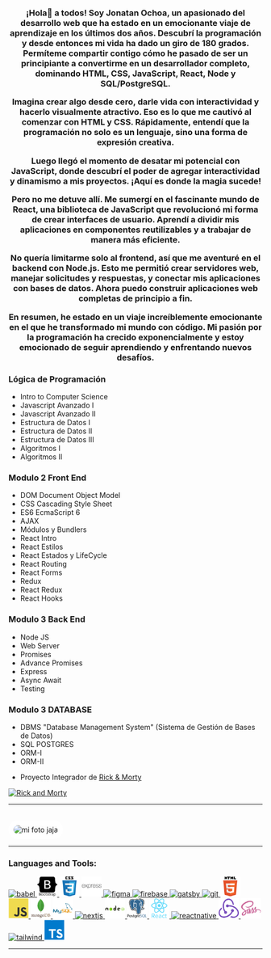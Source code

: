 <h3 align="center">¡Hola👋 a todos! Soy Jonatan Ochoa, un apasionado del desarrollo web que ha estado en un emocionante viaje de aprendizaje en los últimos dos años. Descubrí la programación y desde entonces mi vida ha dado un giro de 180 grados. Permíteme compartir contigo cómo he pasado de ser un principiante a convertirme en un desarrollador completo, dominando HTML, CSS, JavaScript, React, Node y SQL/PostgreSQL.

Imagina crear algo desde cero, darle vida con interactividad y hacerlo visualmente atractivo. Eso es lo que me cautivó al comenzar con HTML y CSS. Rápidamente, entendí que la programación no solo es un lenguaje, sino una forma de expresión creativa.

Luego llegó el momento de desatar mi potencial con JavaScript, donde descubrí el poder de agregar interactividad y dinamismo a mis proyectos. ¡Aquí es donde la magia sucede!

Pero no me detuve allí. Me sumergí en el fascinante mundo de React, una biblioteca de JavaScript que revolucionó mi forma de crear interfaces de usuario. Aprendí a dividir mis aplicaciones en componentes reutilizables y a trabajar de manera más eficiente.

No quería limitarme solo al frontend, así que me aventuré en el backend con Node.js. Esto me permitió crear servidores web, manejar solicitudes y respuestas, y conectar mis aplicaciones con bases de datos. Ahora puedo construir aplicaciones web completas de principio a fin.

En resumen, he estado en un viaje increíblemente emocionante en el que he transformado mi mundo con código. Mi pasión por la programación ha crecido exponencialmente y estoy emocionado de seguir aprendiendo y enfrentando nuevos desafíos.</h3>

###  Lógica de Programación

<div align="left">

-  Intro to Computer Science
-  Javascript Avanzado I
-  Javascript Avanzado II
-  Estructura de Datos I
-  Estructura de Datos II
-  Estructura de Datos III
-  Algoritmos I
-  Algoritmos II

</div >

### Modulo 2 Front End

<div align="left">
 
-  DOM Document Object Model
-  CSS Cascading Style Sheet
-  ES6 EcmaScript 6
-  AJAX
-  Módulos y Bundlers 
-  React Intro
-  React Estilos
-  React Estados y LifeCycle 
-  React Routing 
-  React Forms 
-  Redux 
-  React Redux 
-  React Hooks

</div >

 
### Modulo 3 Back End

<div align="left">
 
-  Node JS
-  Web Server
-  Promises
-  Advance Promises
-  Express
-  Async Await
-  Testing
</div>
 
 ### Modulo 3 DATABASE

<div align="left">
 
-  DBMS "Database Management System" (Sistema de Gestión de Bases de Datos)
-  SQL POSTGRES
-  ORM-I
-  ORM-II
</div>

 

-  Proyecto Integrador de [Rick & Morty](http://rickandmorty-jona.vercel.app)
<!--  [![Title](Image URL)](Link URL) -->
  [![Rick and Morty](https://encrypted-tbn0.gstatic.com/images?q=tbn:ANd9GcQ2PNgriWT5_Uj7CFmvanxcpBMx_JZn976wNKXxYsgV5A&s)](http://rickandmorty-jona.vercel.app)

---
<br />
<img src="https://jonaochoa.vercel.app/static/media/jonacode.3b5e728e432e6b1e1dae.jpg" alt="mi foto jaja" title="Developer javascript" style="border: 10px solid white; width: 300px; height: 300px; border-radius: 50px " />

---

<h3 align="left">Languages and Tools:</h3>
<p align="left"> <a href="https://babeljs.io/" target="_blank" rel="noreferrer"> <img src="https://www.vectorlogo.zone/logos/babeljs/babeljs-icon.svg" alt="babel" width="40" height="40"/> </a> <a href="https://getbootstrap.com" target="_blank" rel="noreferrer"> <img src="https://raw.githubusercontent.com/devicons/devicon/master/icons/bootstrap/bootstrap-plain-wordmark.svg" alt="bootstrap" width="40" height="40"/> </a> <a href="https://www.w3schools.com/css/" target="_blank" rel="noreferrer"> <img src="https://raw.githubusercontent.com/devicons/devicon/master/icons/css3/css3-original-wordmark.svg" alt="css3" width="40" height="40"/> </a> <a href="https://expressjs.com" target="_blank" rel="noreferrer"> <img src="https://raw.githubusercontent.com/devicons/devicon/master/icons/express/express-original-wordmark.svg" alt="express" width="40" height="40"/> </a> <a href="https://www.figma.com/" target="_blank" rel="noreferrer"> <img src="https://www.vectorlogo.zone/logos/figma/figma-icon.svg" alt="figma" width="40" height="40"/> </a> <a href="https://firebase.google.com/" target="_blank" rel="noreferrer"> <img src="https://www.vectorlogo.zone/logos/firebase/firebase-icon.svg" alt="firebase" width="40" height="40"/> </a> <a href="https://www.gatsbyjs.com/" target="_blank" rel="noreferrer"> <img src="https://www.vectorlogo.zone/logos/gatsbyjs/gatsbyjs-icon.svg" alt="gatsby" width="40" height="40"/> </a> <a href="https://git-scm.com/" target="_blank" rel="noreferrer"> <img src="https://www.vectorlogo.zone/logos/git-scm/git-scm-icon.svg" alt="git" width="40" height="40"/> </a> <a href="https://www.w3.org/html/" target="_blank" rel="noreferrer"> <img src="https://raw.githubusercontent.com/devicons/devicon/master/icons/html5/html5-original-wordmark.svg" alt="html5" width="40" height="40"/> </a> <a href="https://developer.mozilla.org/en-US/docs/Web/JavaScript" target="_blank" rel="noreferrer"> <img src="https://raw.githubusercontent.com/devicons/devicon/master/icons/javascript/javascript-original.svg" alt="javascript" width="40" height="40"/> </a> <a href="https://www.mongodb.com/" target="_blank" rel="noreferrer"> <img src="https://raw.githubusercontent.com/devicons/devicon/master/icons/mongodb/mongodb-original-wordmark.svg" alt="mongodb" width="40" height="40"/> </a> <a href="https://www.mysql.com/" target="_blank" rel="noreferrer"> <img src="https://raw.githubusercontent.com/devicons/devicon/master/icons/mysql/mysql-original-wordmark.svg" alt="mysql" width="40" height="40"/> </a> <a href="https://nextjs.org/" target="_blank" rel="noreferrer"> <img src="https://cdn.worldvectorlogo.com/logos/nextjs-2.svg" alt="nextjs" width="40" height="40"/> </a> <a href="https://nodejs.org" target="_blank" rel="noreferrer"> <img src="https://raw.githubusercontent.com/devicons/devicon/master/icons/nodejs/nodejs-original-wordmark.svg" alt="nodejs" width="40" height="40"/> </a> <a href="https://www.postgresql.org" target="_blank" rel="noreferrer"> <img src="https://raw.githubusercontent.com/devicons/devicon/master/icons/postgresql/postgresql-original-wordmark.svg" alt="postgresql" width="40" height="40"/> </a> <a href="https://reactjs.org/" target="_blank" rel="noreferrer"> <img src="https://raw.githubusercontent.com/devicons/devicon/master/icons/react/react-original-wordmark.svg" alt="react" width="40" height="40"/> </a> <a href="https://reactnative.dev/" target="_blank" rel="noreferrer"> <img src="https://reactnative.dev/img/header_logo.svg" alt="reactnative" width="40" height="40"/> </a> <a href="https://redux.js.org" target="_blank" rel="noreferrer"> <img src="https://raw.githubusercontent.com/devicons/devicon/master/icons/redux/redux-original.svg" alt="redux" width="40" height="40"/> </a> <a href="https://sass-lang.com" target="_blank" rel="noreferrer"> <img src="https://raw.githubusercontent.com/devicons/devicon/master/icons/sass/sass-original.svg" alt="sass" width="40" height="40"/> </a> <a href="https://tailwindcss.com/" target="_blank" rel="noreferrer"> <img src="https://www.vectorlogo.zone/logos/tailwindcss/tailwindcss-icon.svg" alt="tailwind" width="40" height="40"/> </a> <a href="https://www.typescriptlang.org/" target="_blank" rel="noreferrer"> <img src="https://raw.githubusercontent.com/devicons/devicon/master/icons/typescript/typescript-original.svg" alt="typescript" width="40" height="40"/> </a> </p>

---
